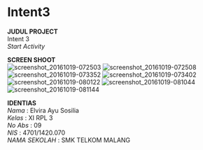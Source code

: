 # Intent3
**JUDUL PROJECT** <br>
 Intent 3  <br>
 *Start Activity*
 
 **SCREEN SHOOT** <br>
![screenshot_20161019-072503](https://cloud.githubusercontent.com/assets/22167465/19504450/918a9f1e-95e4-11e6-947b-125ea4ef82f5.jpg)
![screenshot_20161019-072508](https://cloud.githubusercontent.com/assets/22167465/19504451/92ecb676-95e4-11e6-8e6f-648d13829ece.jpg)
![screenshot_20161019-073352](https://cloud.githubusercontent.com/assets/22167465/19504458/9e4c2c54-95e4-11e6-8c3d-2459d32904e0.jpg)
![screenshot_20161019-073402](https://cloud.githubusercontent.com/assets/22167465/19504460/a1c95f0a-95e4-11e6-9a17-18a0542ec8e4.jpg)
![screenshot_20161019-080122](https://cloud.githubusercontent.com/assets/22167465/19504462/a4cb753a-95e4-11e6-8f13-590730bc5ec7.jpg)
![screenshot_20161019-081044](https://cloud.githubusercontent.com/assets/22167465/19504465/a7f730d2-95e4-11e6-8699-78a6e82785d9.jpg)
![screenshot_20161019-081144](https://cloud.githubusercontent.com/assets/22167465/19504468/aa4f7e16-95e4-11e6-990e-c2fff80d0989.jpg)

 
 **IDENTIAS** <br>
 *Nama*          : Elvira Ayu Sosilia <br>
 *Kelas*         : XI RPL 3 <br>
 *No Abs*        : 09 <br>
 *NIS*           : 4701/1420.070 <br>
 *NAMA SEKOLAH*  : SMK TELKOM MALANG <br>
